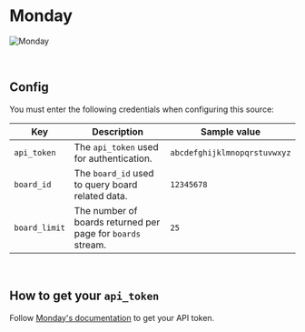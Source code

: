 # Monday

![Monday](https://commercetools.com/_build/images/logos/commercetools-logo-desktop.svg)

<br />

## Config

You must enter the following credentials when configuring this source:

| Key | Description | Sample value |
| --- | --- | --- |
| `api_token` | The `api_token` used for authentication. | `abcdefghijklmnopqrstuvwxyz` |
| `board_id` | The `board_id` used to query board related data. | `12345678` |
| `board_limit` | The number of boards returned per page for `boards` stream. | `25` |

<br />

## How to get your `api_token`

Follow [Monday's documentation](https://developer.monday.com/api-reference/docs/authentication#accessing-api-tokens) to get your API token.


<br />
